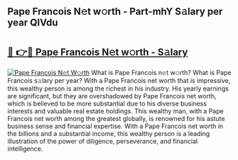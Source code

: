 ## Pape Francois N𝚎t w𝚘rth - Part-mhY S𝚊lary per year QIVdu

# <h2><a href="http://gc574y.nevu.top/?p=Pape+Francois">🔗 👉🔴 Pape Francois N𝚎t w𝚘rth - S𝚊lary</a></h2>

[![Pape Francois N𝚎t W𝚘rth](https://i.imgur.com/Oavwk0R.jpeg)](http://gc574y.nevu.top/?p=Pape+Francois)
What is Pape Francois n𝚎t w𝚘rth? What is Pape Francois s𝚊lary per year?
With a Pape Francois net worth that is impressive, this wealthy person is among the richest in his industry. His yearly earnings are significant, but they are overshadowed by Pape Francois net worth, which is believed to be more substantial due to his diverse business interests and valuable real estate holdings. This wealthy man, with a Pape Francois net worth among the greatest globally, is renowned for his astute business sense and financial expertise. With a Pape Francois net worth in the billions and a substantial income, this wealthy person is a leading illustration of the power of diligence, perseverance, and financial intelligence.
